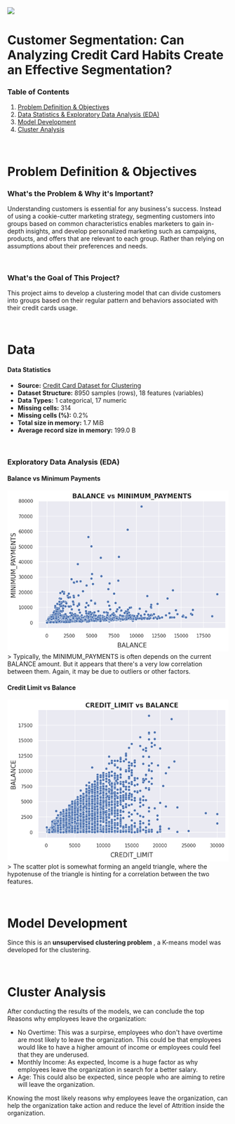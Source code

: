 <img src="https://taptapcredit.com/wp-content/uploads/2020/01/credit-card.gif" width="200"/>

# Customer Segmentation: Can Analyzing Credit Card Habits Create an Effective Segmentation?

### Table of Contents
1. [Problem Definition & Objectives](#header-1)
2. [Data Statistics & Exploratory Data Analysis (EDA)](#data)
3. [Model Development](#model-development)
4. [Cluster Analysis](#cluster-analysis)

&nbsp;
# <a id="header-1"></a> Problem Definition & Objectives
### What's the Problem & Why it's Important?
Understanding customers is essential for any business's success. Instead of using a cookie-cutter marketing strategy, segmenting customers into groups based on common characteristics enables marketers to gain in-depth insights, and develop personalized marketing such as campaigns, products, and offers that are relevant to each group. Rather than relying on assumptions about their preferences and needs.

&nbsp;
### What's the Goal of This Project?
This project aims to develop a clustering model that can divide customers into groups based on their regular pattern and behaviors associated with their credit cards usage.
   
&nbsp;
# Data
#### Data Statistics
* **Source:** [Credit Card Dataset for Clustering](https://www.kaggle.com/datasets/arjunbhasin2013/ccdata)
* **Dataset Structure:** 8950 samples (rows), 18 features (variables)
* **Data Types:** 1 categorical, 17 numeric
* **Missing cells:** 314
* **Missing cells (%):**	0.2%
* **Total size in memory:**	1.7 MiB
* **Average record size in memory:**	199.0 B


&nbsp;
### Exploratory Data Analysis (EDA) 

#### Balance vs Minimum Payments  
<img src="Screenshots/BALANCE vs MINIMUM_PAYMENTS.png"/>  
> Typically, the MINIMUM_PAYMENTS is often depends on the current BALANCE amount. But it appears that there's a very low correlation between them. Again, it may be due to outliers or other factors.

#### Credit Limit vs Balance 
<img src="Screenshots/CREDIT_LIMIT vs BALANCE.png"/>
> The scatter plot is somewhat forming an angeld triangle, where the hypotenuse of the triangle is hinting for a correlation between the two features.



&nbsp;
# Model Development
Since this is an **unsupervised clustering problem** , a K-means model was developed for the clustering.

&nbsp;
# Cluster Analysis
After conducting the results of the models, we can conclude the top Reasons why employees leave the organization:
* No Overtime: This was a surpirse, employees who don't have overtime are most likely to leave the organization. This could be that employees would like to have a higher amount of income or employees could feel that they are underused.
* Monthly Income: As expected, Income is a huge factor as why employees leave the organization in search for a better salary.
* Age: This could also be expected, since people who are aiming to retire will leave the organization.
  
Knowing the most likely reasons why employees leave the organization, can help the organization take action and reduce the level of Attrition inside the organization.
